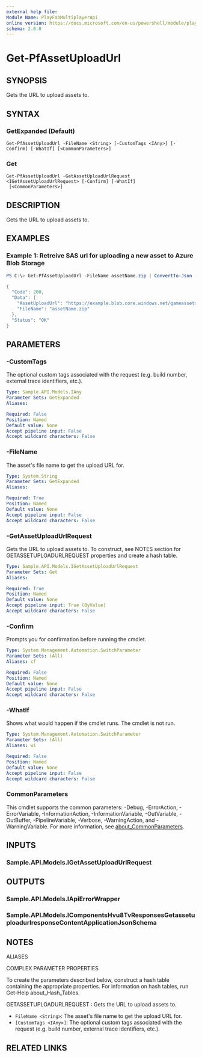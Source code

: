 ```yaml
---
external help file:
Module Name: PlayFabMultiplayerApi
online version: https://docs.microsoft.com/en-us/powershell/module/playfabmultiplayerapi/get-pfassetuploadurl
schema: 2.0.0
---
```


# Get-PfAssetUploadUrl

## SYNOPSIS
Gets the URL to upload assets to.

## SYNTAX

### GetExpanded (Default)
```
Get-PfAssetUploadUrl -FileName <String> [-CustomTags <IAny>] [-Confirm] [-WhatIf] [<CommonParameters>]
```

### Get
```
Get-PfAssetUploadUrl -GetAssetUploadUrlRequest <IGetAssetUploadUrlRequest> [-Confirm] [-WhatIf]
 [<CommonParameters>]
```

## DESCRIPTION
Gets the URL to upload assets to.

## EXAMPLES

### Example 1: Retreive SAS url for uploading a new asset to Azure Blob Storage
```powershell
PS C:\> Get-PfAssetUploadUrl -FileName assetName.zip | ConvertTo-Json -depth 5

{
  "Code": 200,
  "Data": {
    "AssetUploadUrl": "https://example.blob.core.windows.net/gameassets/assetName5.zip?sv=2015-04-05&ss=b&srt=sco&sp=rw&st=2021-02-16T17%3A50%3A54.1522880Z&se=2021-02-16T23%3A50%3A54.1522869Z&spr=https&sig=06dW11txp76vFjq%2BV9IiXwCSfyQYGHk%2FrKbtiUlbitM%3D&api-version=2018-03-28",
    "FileName": "assetName.zip"
  },
  "Status": "OK"
}
```



## PARAMETERS

### -CustomTags
The optional custom tags associated with the request (e.g.
build number, external trace identifiers, etc.).

```yaml
Type: Sample.API.Models.IAny
Parameter Sets: GetExpanded
Aliases:

Required: False
Position: Named
Default value: None
Accept pipeline input: False
Accept wildcard characters: False
```

### -FileName
The asset's file name to get the upload URL for.

```yaml
Type: System.String
Parameter Sets: GetExpanded
Aliases:

Required: True
Position: Named
Default value: None
Accept pipeline input: False
Accept wildcard characters: False
```

### -GetAssetUploadUrlRequest
Gets the URL to upload assets to.
To construct, see NOTES section for GETASSETUPLOADURLREQUEST properties and create a hash table.

```yaml
Type: Sample.API.Models.IGetAssetUploadUrlRequest
Parameter Sets: Get
Aliases:

Required: True
Position: Named
Default value: None
Accept pipeline input: True (ByValue)
Accept wildcard characters: False
```

### -Confirm
Prompts you for confirmation before running the cmdlet.

```yaml
Type: System.Management.Automation.SwitchParameter
Parameter Sets: (All)
Aliases: cf

Required: False
Position: Named
Default value: None
Accept pipeline input: False
Accept wildcard characters: False
```

### -WhatIf
Shows what would happen if the cmdlet runs.
The cmdlet is not run.

```yaml
Type: System.Management.Automation.SwitchParameter
Parameter Sets: (All)
Aliases: wi

Required: False
Position: Named
Default value: None
Accept pipeline input: False
Accept wildcard characters: False
```

### CommonParameters
This cmdlet supports the common parameters: -Debug, -ErrorAction, -ErrorVariable, -InformationAction, -InformationVariable, -OutVariable, -OutBuffer, -PipelineVariable, -Verbose, -WarningAction, and -WarningVariable. For more information, see [about_CommonParameters](http://go.microsoft.com/fwlink/?LinkID=113216).

## INPUTS

### Sample.API.Models.IGetAssetUploadUrlRequest

## OUTPUTS

### Sample.API.Models.IApiErrorWrapper

### Sample.API.Models.IComponentsHvu8TvResponsesGetassetuploadurlresponseContentApplicationJsonSchema

## NOTES

ALIASES

COMPLEX PARAMETER PROPERTIES

To create the parameters described below, construct a hash table containing the appropriate properties. For information on hash tables, run Get-Help about_Hash_Tables.


GETASSETUPLOADURLREQUEST <IGetAssetUploadUrlRequest>: Gets the URL to upload assets to.
  - `FileName <String>`: The asset's file name to get the upload URL for.
  - `[CustomTags <IAny>]`: The optional custom tags associated with the request (e.g. build number, external trace identifiers, etc.).

## RELATED LINKS

